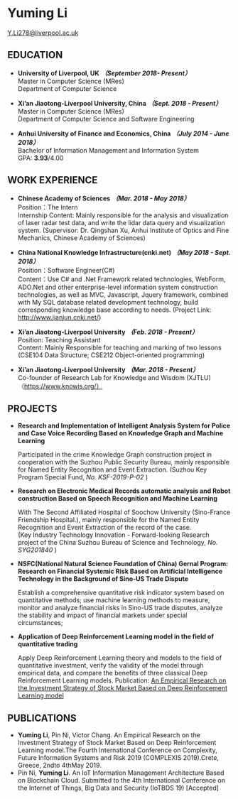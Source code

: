 # Yuming Li
Y.Li278@liverpool.ac.uk

## EDUCATION
- **University of Liverpool, UK** ***（September 2018- Present）***  
Master in Computer Science (MRes)  
Department of Computer Science

- **Xi’an Jiaotong-Liverpool University, China**  ***（Sept. 2018 - Present）***   
Master in Computer Science (MRes)  
Department of Computer Science and Software Engineering

- **Anhui University of Finance and Economics, China** ***（July 2014 - June 2018）***  
Bachelor of Information Management and Information System  
GPA: **3.93**/4.00

## WORK EXPERIENCE
- **Chinese Academy of Sciences** ***（Mar. 2018 - May 2018）***  
Position：The Intern  
Internship Content: Mainly responsible for the analysis and visualization of laser radar test data, and write the lidar data
query and visualization system.
(Supervisor: Dr. Qingshan Xu, Anhui Institute of Optics and Fine Mechanics, Chinese Academy of Sciences)

- **China National Knowledge Infrastructure(cnki.net)** ***（May 2018 - Sept. 2018）***  
Position：Software Engineer(C#)  
Content：Use C# and .Net Framework related technologies, WebForm, ADO.Net and other enterprise-level information system construction technologies, as well as MVC, Javascript, Jquery framework, combined with My SQL database related development technology, build corresponding knowledge base according to needs.
(Project Link: http://www.jianjun.cnki.net/)

- **Xi’an Jiaotong-Liverpool University**  ***（Feb. 2018 - Present）***  
Position: Teaching Assistant  
Content: Mainly Responsible for teaching and marking of two lessons (CSE104 Data Structure; CSE212 Object-oriented programming)

- **Xi’an Jiaotong-Liverpool University**  ***（Mar. 2018 - Present）***  
Co-founder of Research Lab for Knowledge and Wisdom (XJTLU) （https://www.knowis.org/）

## PROJECTS
- **Research and Implementation of Intelligent Analysis System for Police and Case Voice Recording Based on Knowledge Graph and Machine Learning** 
  
  Participated in the crime Knowledge Graph construction project in cooperation with the Suzhou Public Security Bureau, mainly responsible for Named Entity Recognition and Event Extraction.   (Suzhou Key Program Special Fund, *No. KSF-2019-P-02* )
- **Research on Electronic Medical Records automatic analysis and Robot construction Based on Speech Recognition and Machine Learning**  
  
  With The Second Affiliated Hospital of Soochow University (Sino-France Friendship Hospital.), mainly responsible for the Named Entity Recognition and Event Extraction of the record of the case.  
 (Key Industry Technology Innovation - Forward-looking Research project of the China Suzhou Bureau of Science and Technology, *No. SYG201840* ) 

- **NSFC(National Natural Science Foundation of China) Gernal Program: Research on Financial Systemic Risk Based on Artificial Intelligence Technology in the Background of Sino-US Trade Dispute**  

  Establish a comprehensive quantitative risk indicator system based on quantitative methods; use machine learning methods to measure, monitor and analyze financial risks in Sino-US trade disputes, analyze the stability and impact of financial markets under special circumstances;

- **Application of Deep Reinforcement Learning model in the field of quantitative trading**  

  Apply Deep Reinforcement Learning theory and models to the field of quantitative investment, verify the validity of the model through empirical data, and compare the benefits of three classical Deep Reinforcement Learning models.
Publication: [An Empirical Research on the Investment Strategy of Stock Market Based on Deep Reinforcement Learning model](https://www.scitepress.org/PublicationsDetail.aspx?ID=F1RErCLle6I=&t=1 "‘An Empirical Research on the Investment Strategy of Stock Market Based on Deep Reinforcement Learning model")

## PUBLICATIONS
- **Yuming Li**, Pin Ni, Victor Chang. An Empirical Research on the Investment Strategy of Stock Market Based on Deep Reinforcement Learning model.The Fourth International Conference on Complexity, Future Information Systems and Risk 2019 (COMPLEXIS 2019).Crete, Greece, 2ndto 4thMay 2019.
- Pin Ni, **Yuming Li**. An IoT Information Management Architecture Based on Blockchain Cloud. Submitted to the 4th International Conference on the Internet of Things, Big Data and Security (IoTBDS 19) [Accepted]



